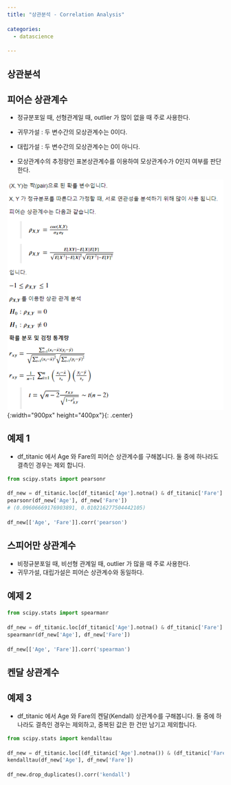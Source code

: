 ```yaml
---
title: "상관분석 - Correlation Analysis"

categories:
  - datascience

---
```


## 상관분석


## 피어슨 상관계수
- 정규분포일 때, 선형관계일 때, outlier 가 많이 없을 때 주로 사용한다.
- 귀무가설 : 두 변수간의 모상관계수는 0이다.
- 대립가설 : 두 변수간의 모상관계수는 0이 아니다.

- 모상관계수의 추정량인 표본상관계수를 이용하여 모상관계수가 0인지 여부를 판단한다.

![Validation](/assets/images/pearson.PNG){:width="900px" height="400px"}{: .center}

## 예제 1
- df_titanic 에서 Age 와 Fare의 피어슨 상관계수를 구해봅니다. 둘 중에 하나라도 결측인 경우는 제외 합니다.

```python
from scipy.stats import pearsonr

df_new = df_titanic.loc[df_titanic['Age'].notna() & df_titanic['Fare'].notna(), ['Age', 'Fare']]
pearsonr(df_new['Age'], df_new['Fare'])
# (0.09606669176903891, 0.010216277504442105)

df_new[['Age', 'Fare']].corr('pearson')
```


## 스피어만 상관계수
- 비정규분포일 때, 비선형 관계일 때, outlier 가 많을 때 주로 사용한다.
- 귀무가설, 대립가설은 피어슨 상관계수와 동일하다.


## 예제 2
```python
from scipy.stats import spearmanr

df_new = df_titanic.loc[df_titanic['Age'].notna() & df_titanic['Fare'].notna(), ['Age', 'Fare']]
spearmanr(df_new['Age'], df_new['Fare'])

df_new[['Age', 'Fare']].corr('spearman')
```

## 켄달 상관계수


## 예제 3
- df_titanic 에서 Age 와 Fare의 켄달(Kendall) 상관계수를 구해봅니다. 둘 중에 하나라도 결측인 경우는 제외하고, 중복된 값은 한 건만 남기고 제외합니다.


```python
from scipy.stats import kendalltau

df_new = df_titanic.loc[(df_titanic['Age'].notna()) & (df_titanic['Fare'].notna())][['Age', 'Fare']]
kendalltau(df_new['Age'], df_new['Fare'])

df_new.drop_duplicates().corr('kendall')
```
